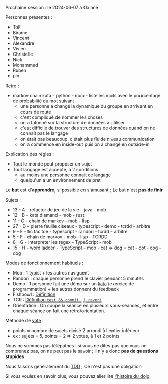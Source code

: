 Prochaine session : le 2024-06-07 à Oxiane

Personnes présentes :
- ToF
- Birame
- Vincent
- Alexandre
- Vivien
- Christelle
- Nick
- Mohammed
- Ruben
- pin

Retro :
- markov chain kata - python - mob - liste les mots avec le pourcentage de probabilité du mot suivant
  - une personne a changé la dynamique du groupe en arrivant en cours de route
  - c'est compliqué de nommer les choses
  - on a tatonné sur la structure de données à utiliser
  - c'est difficile de trouver des structures de données quand on ne connait pas le langage
  - on était pas beaucoup, c'était plus fluide niveau communication
  - on a commencé en inside-out puis on a changé en outside-in

Explication des règles :
- Tout le monde peut proposer un sujet
- Tout langage est accepté, à 2 conditions :
  - au moins une personne connait ce langage
  - quelqu'un a un environnement de pret

Le **but** est d'**apprendre**, si possible en s'amusant ;
Le but n'est **pas de finir**

Sujets :
- 13 - A - refactor de jeu de la vie - java - mob
- 12 - B - kata diamand - mob - rust
- 11 - C - chain de markov - mob - lisp
- 27 - D - pierre feuille ciseaux - typescript - demo - tcrdd - arbitre
- 9 - E - tic tac toe - typescript - randori - tcrdd - arbitre
- 5 - F - chain de markov - mob - lisp - TCRDD
- 8 - G - interpreter les regex - TypeScript - mob
- 15 - H - word ladder - TypeScript - mob - cat => dog = cat - cot - cog - dog

Modes de fonctionnement habituels :
- Mob : 1 typist + les autres naviguent
- Randori : chaque personne prend le clavier pendant 5 minutes
- Demo : 1 personne fait une démo sur un [kata] (exercice de programmation) + les autres donnent du feedback
- Fishbowl : [Définition][fishbowl]
- TCR : [Définition `test && commit || revert`][tcr]
- Orientation : On coupe la séance en plusieurs sous-séances,
  et entre chaque séance on fait une rétro/orientation.

Méthode de [vote] :
- points = nombre de sujets divisé 2 arrondi à l'entier inférieur
- ex : sujets = 5, points = 2 => 2 votes, à 1 et 2 points

Nous ne sommes pas télépathes :
si vous ne dites pas que vous ne comprenez pas, on ne peut pas le savoir ;
il n'y a donc **pas de questions stupides**

Nous faisons généralement du [TDD][test_driven_development] ;
Ce n'est pas une obligation

Si vous voulez en savoir plus, vous pouvez aller lire [l'histoire du dojo]

[kata]: https://web.archive.org/web/20040423023001/http://www.pragprog.com/pragdave/Practices/CodeKata.rdoc
[fishbowl]: https://en.wikipedia.org/wiki/Fishbowl_%28conversation%29
[tcr]: https://medium.com/@kentbeck_7670/test-commit-revert-870bbd756864
[vote]: https://emmanuelpaatz.com/dojosurvey
[test_driven_development]: https://fr.wikipedia.org/wiki/Test_driven_development
[l'histoire du dojo]: https://github.com/dojo-developpement-paris/dojo-developpement-paris.github.io/blob/main/history.md
